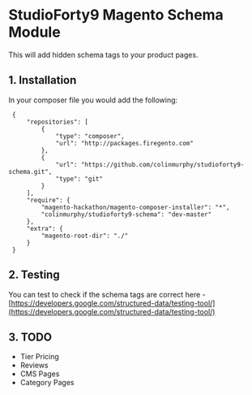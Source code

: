 # StudioForty9 Magento Schema Module

This will add hidden schema tags to your product pages.

## 1. Installation

In your composer file you would add the following:

     {
         "repositories": [
             {
                 "type": "composer",
                 "url": "http://packages.firegento.com"
             },
             {
                 "url": "https://github.com/colinmurphy/studioforty9-schema.git",
                 "type": "git"
             }
         ],
         "require": {
             "magento-hackathon/magento-composer-installer": "*",
             "colinmurphy/studioforty9-schema": "dev-master"
         },
         "extra": {
             "magento-root-dir": "./"
         }
     }

## 2. Testing

You can test to check if the schema tags are correct here - [https://developers.google.com/structured-data/testing-tool/](https://developers.google.com/structured-data/testing-tool/)

## 3. TODO

- Tier Pricing
- Reviews
- CMS Pages
- Category Pages